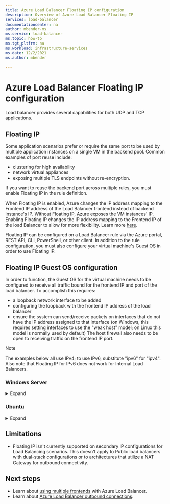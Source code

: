 ```yaml
---
title: Azure Load Balancer Floating IP configuration
description: Overview of Azure Load Balancer Floating IP
services: load-balancer
documentationcenter: na
author: mbender-ms
ms.service: load-balancer
ms.topic: how-to
ms.tgt_pltfrm: na
ms.workload: infrastructure-services
ms.date: 12/2/2021
ms.author: mbender

---
```


# Azure Load Balancer Floating IP configuration

Load balancer provides several capabilities for both UDP and TCP applications.

## Floating IP

Some application scenarios prefer or require the same port to be used by multiple application instances on a single VM in the backend pool. Common examples of port reuse include: 
- clustering for high availability
- network virtual appliances
- exposing multiple TLS endpoints without re-encryption. 

If you want to reuse the backend port across multiple rules, you must enable Floating IP in the rule definition.

When Floating IP is enabled, Azure changes the IP address mapping to the Frontend IP address of the Load Balancer frontend instead of backend instance's IP. Without Floating IP, Azure exposes the VM instances' IP. Enabling Floating IP changes the IP address mapping to the Frontend IP of the load Balancer to allow for more flexibility. Learn more [here](load-balancer-multivip-overview.md).

Floating IP can be configured on a Load Balancer rule via the Azure portal, REST API, CLI, PowerShell, or other client. In addition to the rule configuration, you must also configure your virtual machine's Guest OS in order to use Floating IP.

## Floating IP Guest OS configuration

In order to function, the Guest OS for the virtual machine needs to be configured to receive all traffic bound for the frontend IP and port of the load balancer. To accomplish this requires:
* a loopback network interface to be added
* configuring the loopback with the frontend IP address of the load balancer
* ensure the system can send/receive packets on interfaces that do not have the IP address assigned to that interface (on Windows, this requires setting interfaces to use the "weak host" model; on Linux this model is normally used by default)
The host firewall also needs to be open to receiving traffic on the frontend IP port.

> [!NOTE]
> The examples below all use IPv4; to use IPv6, substitute "ipv6" for "ipv4".  Also note that Floating IP for IPv6 does not work for Internal Load Balancers.

### Windows Server

<details>
  <summary>Expand</summary>

For each VM in the backend pool, run the following commands at a Windows Command Prompt on the server.  

To get the list of interface names you have on your VM, type this command:

```console
netsh interface ipv4 show interface 
```

For the VM NIC (Azure managed), type this command.

```console
netsh interface ipv4 set interface “interfacename” weakhostreceive=enabled
```
(replace **interfacename** with the name of this interface)

For each loopback interface you added, repeat the commands below.

```console
netsh interface ipv4 add addr "loopbackinterface" floatingip floatingipnetmask
netsh interface ipv4 set interface "loopbackinterface" weakhostreceive=enabled  weakhostsend=enabled 
```
(replace **loopbackinterface** with the name of this loopback interface and **floatingip** and **floatingipnetmask** with the appropriate values, e.g. that correspond to the load balancer frontend IP) 

Finally, if firewall is being used on the guest host, ensure a rule set up so the traffic can reach the VM on the appropriate ports.

A full example configuration is below (assuming a load balancer frontend IP configuration of 1.2.3.4 and a load balancing rule for port 80):

```console
netsh int ipv4 set int "Ethernet" weakhostreceive=enabled
netsh int ipv4 add addr "Loopback Pseudo-Interface 1" 1.2.3.4 255.255.255.0
netsh int ipv4 set int "Loopback Pseudo-Interface 1" weakhostreceive=enabled weakhostsend=enabled
netsh advfirewall firewall add rule name="http" protocol=TCP localport=80 dir=in action=allow enable=yes
```
</details>

### Ubuntu

<details>
  <summary>Expand</summary>

For each VM in the backend pool, run the following commands via an SSH session.

To get the list of interface names you have on your VM, type this command:

```console
ip addr
```
For each loopback interface, repeat these commands, which assign the floating IP to the loopback alias:

```console
sudo ip addr add floatingip/floatingipnetmask dev lo:0
```
(replace **floatingip** and **floatingipnetmask** with the appropriate values, e.g. that correspond to the load balancer frontend IP) 

Finally, if firewall is being used on the guest host, ensure a rule set up so the traffic can reach the VM on the appropriate ports.

A full example configuration is below (assuming a load balancer frontend IP configuration of 1.2.3.4 and a load balancing rule for port 80).  This example also assumes the use of [UFW (Uncomplicated Firewall)](https://www.wikipedia.org/wiki/Uncomplicated_Firewall) in Ubuntu.

```console
sudo ip addr add 1.2.3.4/24 dev lo:0
sudo ufw allow 80/tcp
```
</details>

## <a name = "limitations"></a>Limitations

- Floating IP isn't currently supported on secondary IP configurations for Load Balancing scenarios.  This doesn't apply to Public load balancers with dual-stack configurations or to architectures that utilize a NAT Gateway for outbound connectivity.

## Next steps

- Learn about [using multiple frontends](load-balancer-multivip-overview) with Azure Load Balancer.
- Learn about [Azure Load Balancer outbound connections](load-balancer-outbound-connections.md).
